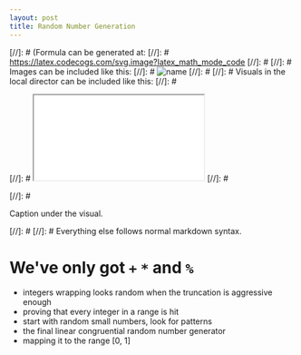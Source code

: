 ```yaml
---
layout: post
title: Random Number Generation
---
```


[//]: # (Formula can be generated at:
[//]: #   https://latex.codecogs.com/svg.image?latex_math_mode_code
[//]: # 
[//]: # Images can be included like this:
[//]: #   <img class="formula" src="./local-file.svg" title="name"/>
[//]: # 
[//]: # Visuals in the local director can be included like this:
[//]: #   <p class="visual">
[//]: #   <iframe src="./local-file.html">
[//]: #   </iframe>
[//]: #   </p>
[//]: #   <p class="caption">Caption under the visual.</p>
[//]: # 
[//]: # Everything else follows normal markdown syntax.


# We've only got `+` `*` and `%`

- integers wrapping looks random when the truncation is aggressive enough
- proving that every integer in a range is hit
- start with random small numbers, look for patterns
- the final linear congruential random number generator
- mapping it to the range [0, 1]
